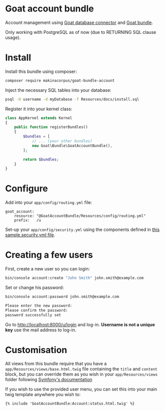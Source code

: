 # Goat account bundle

Account management using [Goat database connector](https://github.com/pounard/goat) and [Goat bundle](https://github.com/pounard/goat-bundle).

Only working with PostgreSQL as of now (due to RETURNING SQL clause usage).


# Install

Install this bundle using composer:

```sh
composer require makinacorpus/goat-bundle-account
```

Inject the necessary SQL tables into your database:

```sh
psql -U username -d myDatabase -f Resources/docs/install.sql
```


Register it into your kernel class:

```php
class AppKernel extends Kernel
{
    public function registerBundles()
    {
        $bundles = [
            // ... (your other bundles)
            new Goat\Bundle\GoatAccountBundle(),
        ];

        return $bundles;
    }
}
```


# Configure

Add into your ``app/config/routing.yml`` file:
```
goat_account:
    resource: "@GoatAccountBundle/Resources/config/routing.yml"
    prefix:   /u
```

Set-up your ``app/config/security.yml`` using the components defined in
[this sample.security.yml file](Resources/config/sample.security.yml).


# Creating a few users

First, create a new user so you can login:
```sh
bin/console account:create "John Smith" john.smith@example.com
```

Set or change his password:
```sh
bin/console account:password john.smith@example.com

Please enter the new password:
Please confirm the password:
password successfully set
```

Go to [http://localhost:8000/u/login](http://localhost:8000/u/login) and log-in.
**Username is not a unique key** use the mail address to log-in.


# Customisation

All views from this bundle require that you have a ``app/Resources/views/base.html.twig``
file containing the ``title`` and ``content`` block, but you can override them
as you wish in your ``app/Resources/views`` folder following [Symfony's documentation](https://symfony.com/doc/current/templating/overriding.html)

If you wish to use the provided user menu, you can set this into your main twig
template anywhere you wish to:

```twig
{% include 'GoatAccountBundle:Account:status.html.twig' %}
```


